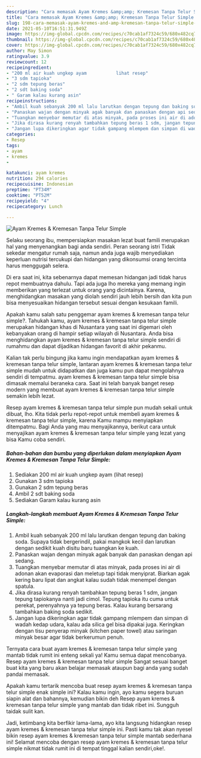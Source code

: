 ```yaml
---
description: "Cara memasak Ayam Kremes &amp;amp; Kremesan Tanpa Telur Simple yang enak Untuk Jualan"
title: "Cara memasak Ayam Kremes &amp;amp; Kremesan Tanpa Telur Simple yang enak Untuk Jualan"
slug: 198-cara-memasak-ayam-kremes-and-amp-kremesan-tanpa-telur-simple-yang-enak-untuk-jualan
date: 2021-05-10T16:51:31.949Z
image: https://img-global.cpcdn.com/recipes/c70cab1af7324c59/680x482cq70/ayam-kremes-kremesan-tanpa-telur-simple-foto-resep-utama.jpg
thumbnail: https://img-global.cpcdn.com/recipes/c70cab1af7324c59/680x482cq70/ayam-kremes-kremesan-tanpa-telur-simple-foto-resep-utama.jpg
cover: https://img-global.cpcdn.com/recipes/c70cab1af7324c59/680x482cq70/ayam-kremes-kremesan-tanpa-telur-simple-foto-resep-utama.jpg
author: May Simon
ratingvalue: 3.9
reviewcount: 12
recipeingredient:
- "200 ml air kuah ungkep ayam           lihat resep"
- "3 sdm tapioka"
- "2 sdm tepung beras"
- "2 sdt baking soda"
- " Garam kalau kurang asin"
recipeinstructions:
- "Ambil kuah sebanyak 200 ml lalu larutkan dengan tepung dan baking soda. Supaya tidak bergerindil, pakai mangkok kecil dan larutkan dengan sedikit kuah disitu baru tuangkan ke kuah."
- "Panaskan wajan dengan minyak agak banyak dan panaskan dengan api sedang."
- "Tuangkan menyebar memutar di atas minyak, pada proses ini air di adonan akan evaporasi dan meletup tapi tidak menyiprat. Biarkan agak kering baru lipat dan angkat kalau sudah tidak menempel dengan spatula."
- "Jika dirasa kurang renyah tambahkan tepung beras 1 sdm, jangan tepung tapiokanya nanti jadi cimol. Tepung tapioka itu cuma untuk perekat, perenyahnya ya tepung beras. Kalau kurang bersarang tambahkan baking soda sedikit."
- "Jangan lupa dikeringkan agar tidak gampang mlempem dan simpan di wadah kedap udara, kalau ada silica gel bisa dipakai juga. Keringkan dengan tisu penyerap minyak (kitchen paper towel) atau saringan minyak besar agar tidak berkerumun penuh."
categories:
- Resep
tags:
- ayam
- kremes
- 

katakunci: ayam kremes  
nutrition: 294 calories
recipecuisine: Indonesian
preptime: "PT34M"
cooktime: "PT52M"
recipeyield: "4"
recipecategory: Lunch

---
```



![Ayam Kremes &amp; Kremesan Tanpa Telur Simple](https://img-global.cpcdn.com/recipes/c70cab1af7324c59/680x482cq70/ayam-kremes-kremesan-tanpa-telur-simple-foto-resep-utama.jpg)

Selaku seorang ibu, mempersiapkan masakan lezat buat famili merupakan hal yang menyenangkan bagi anda sendiri. Peran seorang istri Tidak sekedar mengatur rumah saja, namun anda juga wajib menyediakan keperluan nutrisi tercukupi dan hidangan yang dikonsumsi orang tercinta harus menggugah selera.

Di era  saat ini, kita sebenarnya dapat memesan hidangan jadi tidak harus repot membuatnya dahulu. Tapi ada juga lho mereka yang memang ingin memberikan yang terlezat untuk orang yang dicintainya. Karena, menghidangkan masakan yang diolah sendiri jauh lebih bersih dan kita pun bisa menyesuaikan hidangan tersebut sesuai dengan kesukaan famili. 



Apakah kamu salah satu penggemar ayam kremes &amp; kremesan tanpa telur simple?. Tahukah kamu, ayam kremes &amp; kremesan tanpa telur simple merupakan hidangan khas di Nusantara yang saat ini digemari oleh kebanyakan orang di hampir setiap wilayah di Nusantara. Anda bisa menghidangkan ayam kremes &amp; kremesan tanpa telur simple sendiri di rumahmu dan dapat dijadikan hidangan favorit di akhir pekanmu.

Kalian tak perlu bingung jika kamu ingin mendapatkan ayam kremes &amp; kremesan tanpa telur simple, lantaran ayam kremes &amp; kremesan tanpa telur simple mudah untuk didapatkan dan juga kamu pun dapat mengolahnya sendiri di tempatmu. ayam kremes &amp; kremesan tanpa telur simple bisa dimasak memalui beraneka cara. Saat ini telah banyak banget resep modern yang membuat ayam kremes &amp; kremesan tanpa telur simple semakin lebih lezat.

Resep ayam kremes &amp; kremesan tanpa telur simple pun mudah sekali untuk dibuat, lho. Kita tidak perlu repot-repot untuk membeli ayam kremes &amp; kremesan tanpa telur simple, karena Kamu mampu menyiapkan ditempatmu. Bagi Anda yang mau menyajikannya, berikut cara untuk menyajikan ayam kremes &amp; kremesan tanpa telur simple yang lezat yang bisa Kamu coba sendiri.

<!--inarticleads1-->

##### Bahan-bahan dan bumbu yang diperlukan dalam menyiapkan Ayam Kremes &amp; Kremesan Tanpa Telur Simple:

1. Sediakan 200 ml air kuah ungkep ayam           (lihat resep)
1. Gunakan 3 sdm tapioka
1. Gunakan 2 sdm tepung beras
1. Ambil 2 sdt baking soda
1. Sediakan  Garam kalau kurang asin




<!--inarticleads2-->

##### Langkah-langkah membuat Ayam Kremes &amp; Kremesan Tanpa Telur Simple:

1. Ambil kuah sebanyak 200 ml lalu larutkan dengan tepung dan baking soda. Supaya tidak bergerindil, pakai mangkok kecil dan larutkan dengan sedikit kuah disitu baru tuangkan ke kuah.
1. Panaskan wajan dengan minyak agak banyak dan panaskan dengan api sedang.
1. Tuangkan menyebar memutar di atas minyak, pada proses ini air di adonan akan evaporasi dan meletup tapi tidak menyiprat. Biarkan agak kering baru lipat dan angkat kalau sudah tidak menempel dengan spatula.
1. Jika dirasa kurang renyah tambahkan tepung beras 1 sdm, jangan tepung tapiokanya nanti jadi cimol. Tepung tapioka itu cuma untuk perekat, perenyahnya ya tepung beras. Kalau kurang bersarang tambahkan baking soda sedikit.
1. Jangan lupa dikeringkan agar tidak gampang mlempem dan simpan di wadah kedap udara, kalau ada silica gel bisa dipakai juga. Keringkan dengan tisu penyerap minyak (kitchen paper towel) atau saringan minyak besar agar tidak berkerumun penuh.




Ternyata cara buat ayam kremes &amp; kremesan tanpa telur simple yang mantab tidak rumit ini enteng sekali ya! Kamu semua dapat mencobanya. Resep ayam kremes &amp; kremesan tanpa telur simple Sangat sesuai banget buat kita yang baru akan belajar memasak ataupun bagi anda yang sudah pandai memasak.

Apakah kamu tertarik mencoba buat resep ayam kremes &amp; kremesan tanpa telur simple enak simple ini? Kalau kamu ingin, ayo kamu segera buruan siapin alat dan bahannya, kemudian bikin deh Resep ayam kremes &amp; kremesan tanpa telur simple yang mantab dan tidak ribet ini. Sungguh taidak sulit kan. 

Jadi, ketimbang kita berfikir lama-lama, ayo kita langsung hidangkan resep ayam kremes &amp; kremesan tanpa telur simple ini. Pasti kamu tak akan nyesel bikin resep ayam kremes &amp; kremesan tanpa telur simple mantab sederhana ini! Selamat mencoba dengan resep ayam kremes &amp; kremesan tanpa telur simple nikmat tidak rumit ini di tempat tinggal kalian sendiri,oke!.

